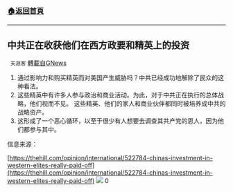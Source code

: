 ###  [:house:返回首頁](https://github.com/ourhimalayas/txt)
---

## 中共正在收获他们在西方政要和精英上的投资
` 天涯客` [轉載自GNews](https://gnews.org/zh-hans/493851/)

1. 通过影响力和购买精英而对美国产生威胁吗？中共已经成功地解除了民众的这种看法。
2. 这些精英中有许多人参与政治和商业活动。为此，对于中共正在执行的总体战略，他们视而不见。 这些精英、他们的家人和商业伙伴都同时被培养成中共的战略资产。
3. 这形成了一个恶心循环，以至于很少有人想要去调查其共产党的恩人，因为他们都参与其中。




信息来源：

[https://thehill.com/opinion/international/522784-chinas-investment-in-western-elites-really-paid-off](https://thehill.com/opinion/international/522784-chinas-investment-in-western-elites-really-paid-off)
![]()![](https://gnews-media-offload.s3.amazonaws.com/wp-content/uploads/2020/10/28104106/213.jpg)
0
